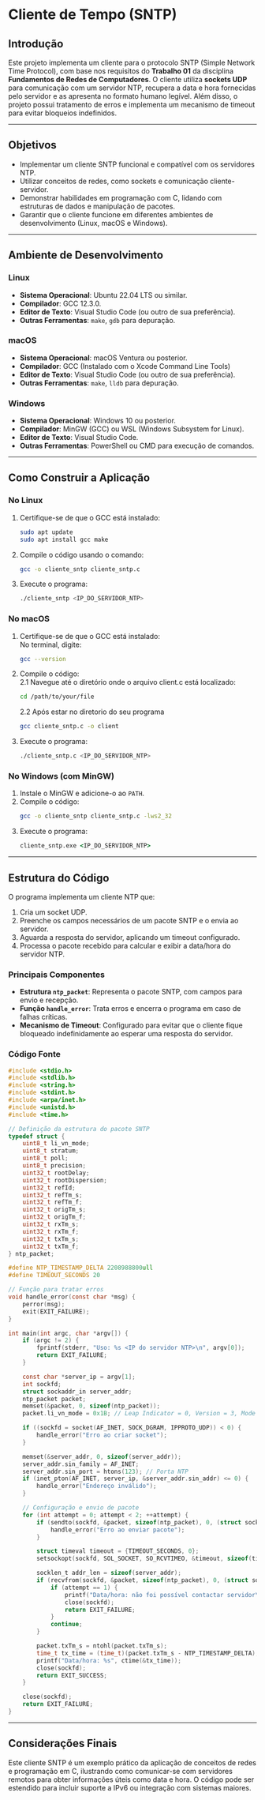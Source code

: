 # Cliente de Tempo (SNTP)

## Introdução

Este projeto implementa um cliente para o protocolo SNTP (Simple Network Time Protocol), com base nos requisitos do **Trabalho 01** da disciplina **Fundamentos de Redes de Computadores**. O cliente utiliza **sockets UDP** para comunicação com um servidor NTP, recupera a data e hora fornecidas pelo servidor e as apresenta no formato humano legível. Além disso, o projeto possui tratamento de erros e implementa um mecanismo de timeout para evitar bloqueios indefinidos.

---

## Objetivos

- Implementar um cliente SNTP funcional e compatível com os servidores NTP.
- Utilizar conceitos de redes, como sockets e comunicação cliente-servidor.
- Demonstrar habilidades em programação com C, lidando com estruturas de dados e manipulação de pacotes.
- Garantir que o cliente funcione em diferentes ambientes de desenvolvimento (Linux, macOS e Windows).

---

## Ambiente de Desenvolvimento

### Linux
- **Sistema Operacional**: Ubuntu 22.04 LTS ou similar.
- **Compilador**: GCC 12.3.0.
- **Editor de Texto**: Visual Studio Code (ou outro de sua preferência).
- **Outras Ferramentas**: `make`, `gdb` para depuração.

### macOS
- **Sistema Operacional**: macOS Ventura ou posterior.
- **Compilador**: GCC (Instalado com o Xcode Command Line Tools)
- **Editor de Texto**: Visual Studio Code (ou outro de sua preferência).
- **Outras Ferramentas**: `make`, `lldb` para depuração.

### Windows
- **Sistema Operacional**: Windows 10 ou posterior.
- **Compilador**: MinGW (GCC) ou WSL (Windows Subsystem for Linux).
- **Editor de Texto**: Visual Studio Code.
- **Outras Ferramentas**: PowerShell ou CMD para execução de comandos.

---

## Como Construir a Aplicação

### No Linux
1. Certifique-se de que o GCC está instalado:
   ```bash
   sudo apt update
   sudo apt install gcc make
   ```
2. Compile o código usando o comando:
   ```bash
   gcc -o cliente_sntp cliente_sntp.c
   ```
3. Execute o programa:
   ```bash
   ./cliente_sntp <IP_DO_SERVIDOR_NTP>
   ```

### No macOS
1. Certifique-se de que o GCC está instalado: </br>
No terminal, digite:
   ```bash
   gcc --version
2. Compile o código: </br>
   2.1 Navegue até o diretório onde o arquivo client.c está localizado:
      ```bash
      cd /path/to/your/file
      ```
   2.2 Após estar no diretorio do seu programa
      ```bash
      gcc cliente_sntp.c -o client
      ```
3. Execute o programa:
   ```bash
   ./cliente_sntp.c <IP_DO_SERVIDOR_NTP>
   ```

### No Windows (com MinGW)
1. Instale o MinGW e adicione-o ao `PATH`.
2. Compile o código:
   ```bash
   gcc -o cliente_sntp cliente_sntp.c -lws2_32
   ```
3. Execute o programa:
   ```cmd
   cliente_sntp.exe <IP_DO_SERVIDOR_NTP>
   ```

---

## Estrutura do Código

O programa implementa um cliente NTP que:
1. Cria um socket UDP.
2. Preenche os campos necessários de um pacote SNTP e o envia ao servidor.
3. Aguarda a resposta do servidor, aplicando um timeout configurado.
4. Processa o pacote recebido para calcular e exibir a data/hora do servidor NTP.

### Principais Componentes
- **Estrutura `ntp_packet`**: Representa o pacote SNTP, com campos para envio e recepção.
- **Função `handle_error`**: Trata erros e encerra o programa em caso de falhas críticas.
- **Mecanismo de Timeout**: Configurado para evitar que o cliente fique bloqueado indefinidamente ao esperar uma resposta do servidor.

### Código Fonte
```c
#include <stdio.h>
#include <stdlib.h>
#include <string.h>
#include <stdint.h>
#include <arpa/inet.h>
#include <unistd.h>
#include <time.h>

// Definição da estrutura do pacote SNTP
typedef struct {
    uint8_t li_vn_mode;
    uint8_t stratum;
    uint8_t poll;
    uint8_t precision;
    uint32_t rootDelay;
    uint32_t rootDispersion;
    uint32_t refId;
    uint32_t refTm_s;
    uint32_t refTm_f;
    uint32_t origTm_s;
    uint32_t origTm_f;
    uint32_t rxTm_s;
    uint32_t rxTm_f;
    uint32_t txTm_s;
    uint32_t txTm_f;
} ntp_packet;

#define NTP_TIMESTAMP_DELTA 2208988800ull
#define TIMEOUT_SECONDS 20

// Função para tratar erros
void handle_error(const char *msg) {
    perror(msg);
    exit(EXIT_FAILURE);
}

int main(int argc, char *argv[]) {
    if (argc != 2) {
        fprintf(stderr, "Uso: %s <IP do servidor NTP>\n", argv[0]);
        return EXIT_FAILURE;
    }

    const char *server_ip = argv[1];
    int sockfd;
    struct sockaddr_in server_addr;
    ntp_packet packet;
    memset(&packet, 0, sizeof(ntp_packet));
    packet.li_vn_mode = 0x1B; // Leap Indicator = 0, Version = 3, Mode = 3 (Client)

    if ((sockfd = socket(AF_INET, SOCK_DGRAM, IPPROTO_UDP)) < 0) {
        handle_error("Erro ao criar socket");
    }

    memset(&server_addr, 0, sizeof(server_addr));
    server_addr.sin_family = AF_INET;
    server_addr.sin_port = htons(123); // Porta NTP
    if (inet_pton(AF_INET, server_ip, &server_addr.sin_addr) <= 0) {
        handle_error("Endereço inválido");
    }

    // Configuração e envio de pacote
    for (int attempt = 0; attempt < 2; ++attempt) {
        if (sendto(sockfd, &packet, sizeof(ntp_packet), 0, (struct sockaddr *)&server_addr, sizeof(server_addr)) < 0) {
            handle_error("Erro ao enviar pacote");
        }

        struct timeval timeout = {TIMEOUT_SECONDS, 0};
        setsockopt(sockfd, SOL_SOCKET, SO_RCVTIMEO, &timeout, sizeof(timeout));

        socklen_t addr_len = sizeof(server_addr);
        if (recvfrom(sockfd, &packet, sizeof(ntp_packet), 0, (struct sockaddr *)&server_addr, &addr_len) < 0) {
            if (attempt == 1) {
                printf("Data/hora: não foi possível contactar servidor\n");
                close(sockfd);
                return EXIT_FAILURE;
            }
            continue;
        }

        packet.txTm_s = ntohl(packet.txTm_s);
        time_t tx_time = (time_t)(packet.txTm_s - NTP_TIMESTAMP_DELTA);
        printf("Data/hora: %s", ctime(&tx_time));
        close(sockfd);
        return EXIT_SUCCESS;
    }

    close(sockfd);
    return EXIT_FAILURE;
}
```

---

## Considerações Finais

Este cliente SNTP é um exemplo prático da aplicação de conceitos de redes e programação em C, ilustrando como comunicar-se com servidores remotos para obter informações úteis como data e hora. O código pode ser estendido para incluir suporte a IPv6 ou integração com sistemas maiores.
